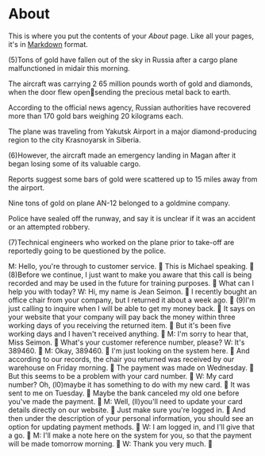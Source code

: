 # About

This is where you put the contents of your *About* page. Like all your pages, it's in [Markdown](https://guides.github.com/features/mastering-markdown/) format.

(5)Tons of gold have fallen out of the sky in Russia after a cargo plane malfunctioned in midair this morning.

The aircraft was carrying 2 65 million pounds worth of gold and diamonds, when the door flew opensending the precious metal back to earth.

According to the official news agency, Russian authorities have recovered more than 170 gold bars weighing 20 kilograms each.

The plane was traveling from Yakutsk Airport in a major diamond-producing region to the city Krasnoyarsk in Siberia.

(6)However, the aircraft made an emergency landing in Magan after it began losing some of its valuable cargo.

Reports suggest some bars of gold were scattered up to 15 miles away from the airport.

Nine tons of gold on plane AN-12 belonged to a goldmine company.

Police have sealed off the runway, and say it is unclear if it was an accident or an attempted robbery.

(7)Technical engineers who worked on the plane prior to take-off are reportedly going to be questioned by the police.


  
  
M: Hello, you're through to customer service.   This is Michael speaking.   (8)Before we continue, I just want to make you aware that this call is being recorded and may be used in the future for training purposes.   What can I help you with today? W: Hi, my name is Jean Seimon.   I recently bought an office chair from your company, but I returned it about a week ago.   (9)I'm just calling to inquire when I will be able to get my money back.   It says on your website that your company will pay back the money within three working days of you receiving the returned item.   But it's been five working days and I haven't received anything.   M: I'm sorry to hear that, Miss Seimon.   What's your customer reference number, please? W: It's 389460.   M: Okay, 389460.   I'm just looking on the system here.   And according to our records, the chair you returned was received by our warehouse on Friday morning.   The payment was made on Wednesday.   But this seems to be a problem with your card number.   W: My card number? Oh, (l0)maybe it has something to do with my new card.   It was sent to me on Tuesday.   Maybe the bank canceled my old one before you've made the payment.   M: Well, (ll)you'll need to update your card details directly on our website.   Just make sure you're logged in.   And then under the description of your personal information, you should see an option for updating payment methods.   W: I am logged in, and I'll give that a go.   M: I'll make a note here on the system for you, so that the payment will be made tomorrow morning.   W: Thank you very much.   
